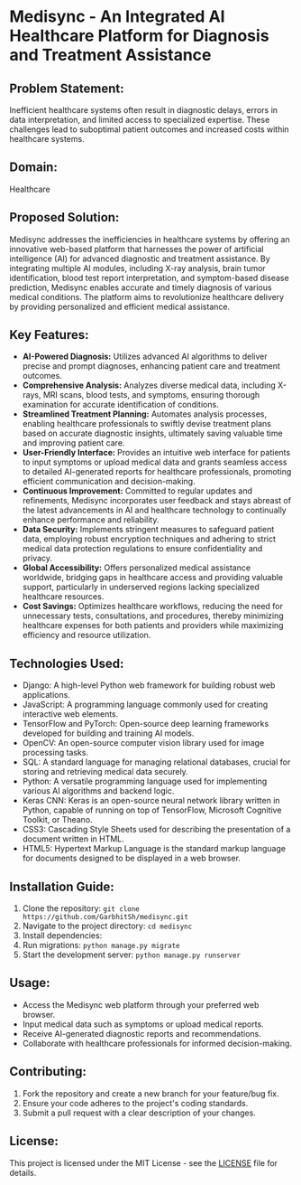 
# Medisync - An Integrated AI Healthcare Platform for Diagnosis and Treatment Assistance

## Problem Statement:
Inefficient healthcare systems often result in diagnostic delays, errors in data interpretation, and limited access to specialized expertise. These challenges lead to suboptimal patient outcomes and increased costs within healthcare systems.

## Domain:
Healthcare

## Proposed Solution:
Medisync addresses the inefficiencies in healthcare systems by offering an innovative web-based platform that harnesses the power of artificial intelligence (AI) for advanced diagnostic and treatment assistance. By integrating multiple AI modules, including X-ray analysis, brain tumor identification, blood test report interpretation, and symptom-based disease prediction, Medisync enables accurate and timely diagnosis of various medical conditions. The platform aims to revolutionize healthcare delivery by providing personalized and efficient medical assistance.

## Key Features:
- **AI-Powered Diagnosis:** Utilizes advanced AI algorithms to deliver precise and prompt diagnoses, enhancing patient care and treatment outcomes.
- **Comprehensive Analysis:** Analyzes diverse medical data, including X-rays, MRI scans, blood tests, and symptoms, ensuring thorough examination for accurate identification of conditions.
- **Streamlined Treatment Planning:** Automates analysis processes, enabling healthcare professionals to swiftly devise treatment plans based on accurate diagnostic insights, ultimately saving valuable time and improving patient care.
- **User-Friendly Interface:** Provides an intuitive web interface for patients to input symptoms or upload medical data and grants seamless access to detailed AI-generated reports for healthcare professionals, promoting efficient communication and decision-making.
- **Continuous Improvement:** Committed to regular updates and refinements, Medisync incorporates user feedback and stays abreast of the latest advancements in AI and healthcare technology to continually enhance performance and reliability.
- **Data Security:** Implements stringent measures to safeguard patient data, employing robust encryption techniques and adhering to strict medical data protection regulations to ensure confidentiality and privacy.
- **Global Accessibility:** Offers personalized medical assistance worldwide, bridging gaps in healthcare access and providing valuable support, particularly in underserved regions lacking specialized healthcare resources.
- **Cost Savings:** Optimizes healthcare workflows, reducing the need for unnecessary tests, consultations, and procedures, thereby minimizing healthcare expenses for both patients and providers while maximizing efficiency and resource utilization.

## Technologies Used:
- Django: A high-level Python web framework for building robust web applications.
- JavaScript: A programming language commonly used for creating interactive web elements.
- TensorFlow and PyTorch: Open-source deep learning frameworks developed for building and training AI models.
- OpenCV: An open-source computer vision library used for image processing tasks.
- SQL: A standard language for managing relational databases, crucial for storing and retrieving medical data securely.
- Python: A versatile programming language used for implementing various AI algorithms and backend logic.
- Keras CNN: Keras is an open-source neural network library written in Python, capable of running on top of TensorFlow, Microsoft Cognitive Toolkit, or Theano.
- CSS3: Cascading Style Sheets used for describing the presentation of a document written in HTML.
- HTML5: Hypertext Markup Language is the standard markup language for documents designed to be displayed in a web browser.

## Installation Guide:
1. Clone the repository: `git clone https://github.com/GarbhitSh/medisync.git`
2. Navigate to the project directory: `cd medisync`
3. Install dependencies: 
4. Run migrations: `python manage.py migrate`
5. Start the development server: `python manage.py runserver`

## Usage:
- Access the Medisync web platform through your preferred web browser.
- Input medical data such as symptoms or upload medical reports.
- Receive AI-generated diagnostic reports and recommendations.
- Collaborate with healthcare professionals for informed decision-making.

## Contributing:
1. Fork the repository and create a new branch for your feature/bug fix.
2. Ensure your code adheres to the project's coding standards.
3. Submit a pull request with a clear description of your changes.

## License:
This project is licensed under the MIT License - see the [LICENSE](LICENSE) file for details.
